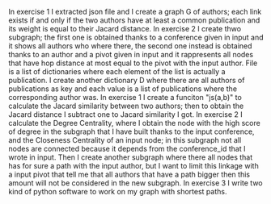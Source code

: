In exercise 1 I extracted json file and I create a graph G of authors; each link exists if and only if the two authors have at least a common publication and its weight is equal to their Jacard distance. In exercise 2 I create thwo subgraph; the first one is obtained thanks to a conference given in input and it shows all authors who where there, the second one instead is obtained thanks to an author and a pivot given in input and it rappresents all nodes that have hop distance at most equal to the pivot with the input author. File is a list of dictionaries where each element of the list is actually a publication. I create another dictionary D where there are all authors of publications as key and each value is a list of publications where the corresponding author was. In exercise 1 I create a funciton "js(a,b)" to calculate the Jacard similarity between two authors; then to obtain the Jacard distance I subtract one to Jacard similarity I got. In exercise 2 I calculate the Degree Centrality, where I obtain the node with the high score of degree in the subgraph that I have built thanks to the input conference, and the Closeness Centrality of an input node; in this subgraph not all nodes are connected because it depends from the conference_id that I wrote in input. Then I create another subgraph where there all nodes that has for sure a path with the input author, but I want to limit this linkage with a input pivot that tell me that all authors that have a path bigger then this amount will not be considered in the new subgraph. In exercise 3 I write two kind of python software to work on my graph with shortest paths.

